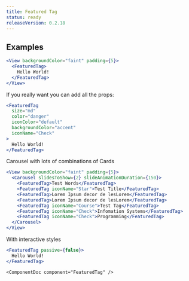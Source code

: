```yaml
---
title: Featured Tag
status: ready
releaseVersion: 0.2.18
---
```


## Examples

```.jsx
<View backgroundColor="faint" padding={5}>
  <FeaturedTag>
    Hello World!
  </FeaturedTag>
</View>
```

If you really want you can add all the props:
```.jsx
<FeaturedTag
  size="md"
  color="danger"
  iconColor="default"
  backgroundColor="accent"
  iconName="Check"
>
  Hello World!
</FeaturedTag>
```

Carousel with lots of combinations of Cards
```.jsx
<View backgroundColor="faint" padding={5}>
  <Carousel slidesToShow={2} slideAnimationDuration={150}>
    <FeaturedTag>Test Words</FeaturedTag>
    <FeaturedTag iconName="Star">Test Title</FeaturedTag>
    <FeaturedTag>Lorem Ipsum decor de lesLorem</FeaturedTag>
    <FeaturedTag>Lorem Ipsum decor de lesLorem</FeaturedTag>
    <FeaturedTag iconName="Course">Test Tag</FeaturedTag>
    <FeaturedTag iconName="Check">Infomation Systems</FeaturedTag>
    <FeaturedTag iconName="Check">Programming</FeaturedTag>
  </Carousel>
</View>
```

With interactive styles
```.jsx
<FeaturedTag passive={false}>
  Hello World!
</FeaturedTag>
```

```!jsx
<ComponentDoc component="FeaturedTag" />
```
